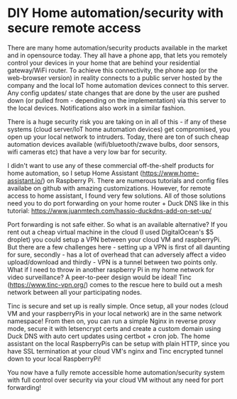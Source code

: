 # DIY Home automation/security with secure remote access

There are many home automation/security products available in the market and in opensource today. They all have
a phone app, that lets you remotely control your devices in your home that are behind your residential gateway/WiFi
router. To achieve this connectivity, the phone app (or the web-browser version) in reality connects to a public
server hosted by the company and the local IoT home automation devices connect to this server. Any config updates/
state changes that are done by the user are pushed down (or pulled from - depending on the implementation) via this
server to the local devices. Notifications also work in a similar fashion.

There is a huge security risk you are taking on in all of this - if any of these systems (cloud server/IoT home
automation devices) get compromised, you open up your local network to intruders. Today, there are ton of such cheap
automation devices available (wifi/bluetooth/zwave bulbs, door sensors, wifi cameras etc) that have a very low bar for
security.

I didn't want to use any of these commercial off-the-shelf products for home automation, so I setup Home Assistant
(https://www.home-assistant.io/) on Raspberry Pi. There are numerous tutorials and config files availabe on github
with amazing customizations. However, for remote access to home assistant, I found very few solutions. All of those
solutions need you to do port forwarding on your home router + Duck DNS like in this tutorial:
https://www.juanmtech.com/hassio-duckdns-add-on-set-up/

Port forwarding is not safe either. So what is an available alternative? If you rent out a cheap virtual machine in
the cloud (I used DigitalOcean's $5 droplet) you could setup a VPN between your cloud VM and raspberryPi. But there
are a few challenges here - setting up a VPN is first of all daunting for sure, secondly - has a lot of overhead that
can adversely affect a video upload/download and thirdly - VPN is a tunnel between two points only. What if I need
to throw in another raspberry Pi in my home network for video surveillance? A peer-to-peer design would be ideal!
Tinc (https://www.tinc-vpn.org/) comes to the rescue here to build out a mesh network between all your participating
nodes.

Tinc is secure and set up is really simple. Once setup, all your nodes (cloud VM and your raspberryPis in your local
network) are in the same network namespace! From then on, you can run a simple Nginx in reverse proxy mode, secure
it with letsencrypt certs and create a custom domain using Duck DNS with auto cert updates using certbot + cron job.
The home assistant on the local RaspberryPis can be setup with plain HTTP, since you have SSL termination at your
cloud VM's nginx and Tinc encrypted tunnel down to your local RaspberryPi!

You now have a fully remote accessible home automation/security system with full control over security via your cloud
VM without any need for port forwarding!
